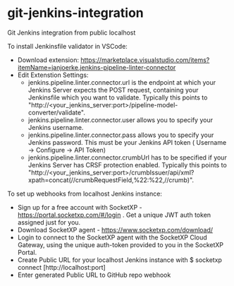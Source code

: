 # git-jenkins-integration

Git Jenkins integration from public localhost

To install Jenkinsfile validator in VSCode:
- Download extension: https://marketplace.visualstudio.com/items?itemName=janjoerke.jenkins-pipeline-linter-connector
- Edit Extenstion Settings:
    - jenkins.pipeline.linter.connector.url is the endpoint at which your Jenkins Server expects the POST request, containing your Jenkinsfile which you want to validate. Typically this points to "http://<your_jenkins_server:port>/pipeline-model-converter/validate".
    - jenkins.pipeline.linter.connector.user allows you to specify your Jenkins username.
    - jenkins.pipeline.linter.connector.pass allows you to specify your Jenkins password. This must be your Jenkins API token ( Username -> Configure -> API Token) 
    - jenkins.pipeline.linter.connector.crumbUrl has to be specified if your Jenkins Server has CRSF protection enabled. Typically this points to "http://<your_jenkins_server:port>/crumbIssuer/api/xml?xpath=concat(//crumbRequestField,%22:%22,//crumb)".
    
To set up webhooks from localhost Jenkins instance:
- Sign up for a free account with SocketXP - https://portal.socketxp.com/#/login . Get a unique JWT auth token assigned just for you.
- Download SocketXP agent - https://www.socketxp.com/download/
- Login to connect to the SocketXP agent with the SocketXP Cloud Gateway, using the unique auth-token provided to you in the SocketXP Portal.
- Create Public URL for your localhost Jenkins instance with $ socketxp connect [http://localhost:port]
- Enter generated Public URL to GitHub repo webhook
